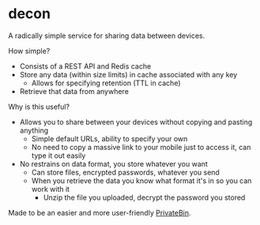 #	decon

A radically simple service for sharing data between devices.

How simple?
- Consists of a REST API and Redis cache
- Store any data (within size limits) in cache associated with any key
  - Allows for specifying retention (TTL in cache)
- Retrieve that data from anywhere

Why is this useful?
- Allows you to share between your devices without copying and pasting anything
  - Simple default URLs, ability to specify your own
  - No need to copy a massive link to your mobile just to access it, can type it out easily
- No restrains on data format, you store whatever you want
  - Can store files, encrypted passwords, whatever you send
  - When you retrieve the data you know what format it's in so you can work with it
    - Unzip the file you uploaded, decrypt the password you stored

Made to be an easier and more user-friendly [PrivateBin](https://privatebin.info/).
